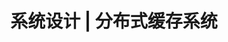 ---
layout: post
title: 系统设计 | 分布式缓存系统
list_title: 系统设计 | System Design | Distributed Cache System
categories: [backend]
---
